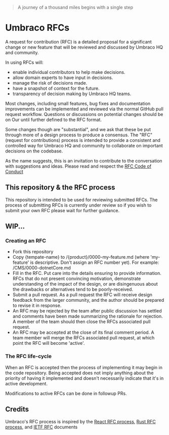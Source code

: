 > A journey of a thousand miles begins with a single step


# Umbraco RFCs

A request for contribution (RFC) is a detailed proposal for a significant change or new feature that will be reviewed and discussed by Umbraco HQ and community. 

In using RFCs will:
* enable individual contributors to help make decisions.
* allow domain experts to have input in decisions.
* manage the risk of decisions made.
* have a snapshot of context for the future.
* transparency of decision making by Umbraco HQ teams.

Most changes, including small features, bug fixes and documentation improvements can be implemented and reviewed via the normal GitHub pull request workflow. Questions or discussions on potential changes should be on Our until further defined to the RFC format.

Some changes though are "substantial", and we ask that these be put through more of a design process to produce a consensus.
The "RFC" (request for contributions) process is intended to provide a consistent and controlled way for Umbraco HQ and community to collaborate on important decisions on the codebase.

As the name suggests, this is an invitation to contribute to the conversation with suggestions and ideas. Please read and respect the [RFC Code of Conduct](https://github.com/umbraco/rfcs/blob/master/CODE_OF_CONDUCT.md)

## This repository & the RFC process

This repository is intended to be used for reviewing submitted RFCs. The process of submitting RFCs is currently under review so if you wish to submit your own RFC please wait for further guidance.

## WIP...

### Creating an RFC

* Fork this repository
* Copy {tempate-name} to /{product}/0000-my-feature.md (where 'my-feature' is descriptive. Don't assign an RFC number yet). For example: /CMS/0000-dotnetCore.md
* Fill in the RFC. Put care into the details ensuring to provide information. RFCs that do not present convincing motivation, demonstrate understanding of the impact of the design, or are disingenuous about the drawbacks or alternatives tend to be poorly-received.
* Submit a pull request. As a pull request the RFC will receive design feedback from the larger community, and the author should be prepared to revise it in response.
* An RFC may be rejected by the team after public discussion has settled and comments have been made summarizing the rationale for rejection. A member of the team should then close the RFCs associated pull request.
* An RFC may be accepted at the close of its final comment period. A team member will merge the RFCs associated pull request, at which point the RFC will become 'active'.

### The RFC life-cycle

When an RFC is accepted then the process of implementing it may begin in the code repository. Being accepted does not imply anything about the priority of having it implemented and doesn't necessarily indicate that it's in active development.

Modifications to active RFCs can be done in followup PRs. 

## Credits

Umbraco's RFC process is inspired by the [React RFC process](https://github.com/reactjs/rfcs), [Rust RFC process](https://github.com/rust-lang/rfcs), and [IETF RFC](https://www.ietf.org/standards/rfcs/) documents
